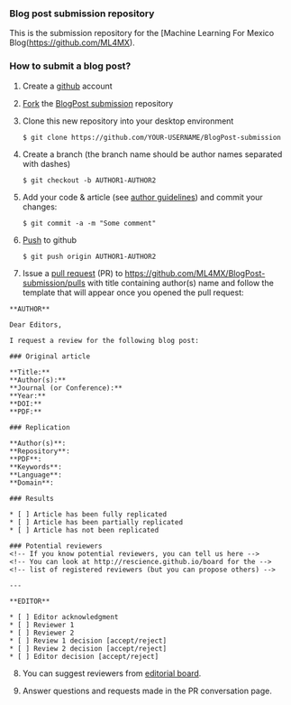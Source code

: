 
### Blog post submission repository

This is the submission repository for the [Machine Learning For Mexico Blog(https://github.com/ML4MX).

### How to submit a blog post?

1. Create a [github](https://github.com) account

2. [Fork](https://help.github.com/articles/fork-a-repo/) the [BlogPost submission](https://github.com/ML4MX/BlogPost-submission) repository

3. Clone this new repository into your desktop environment

   ```
   $ git clone https://github.com/YOUR-USERNAME/BlogPost-submission
   ```

4. Create a branch (the branch name should be author names separated with dashes)

   ```
   $ git checkout -b AUTHOR1-AUTHOR2
   ```


5. Add your code & article (see [author guidelines](https://rescience.github.io/write)) and commit your changes:

   ```
   $ git commit -a -m "Some comment"
   ```


6. [Push](https://help.github.com/articles/pushing-to-a-remote/) to github

   ```
   $ git push origin AUTHOR1-AUTHOR2
   ```

7. Issue a [pull request](https://help.github.com/articles/using-pull-requests/) (PR) to https://github.com/ML4MX/BlogPost-submission/pulls with title containing author(s) name and follow the template that will appear once you opened the pull request:

  ```
  **AUTHOR**

  Dear Editors,

  I request a review for the following blog post:

  ### Original article

  **Title:**  
  **Author(s):**  
  **Journal (or Conference):**  
  **Year:**  
  **DOI:**  
  **PDF:**   

  ### Replication

  **Author(s)**:   
  **Repository**:  
  **PDF**:  
  **Keywords**:  
  **Language**:  
  **Domain**:  

  ### Results

  * [ ] Article has been fully replicated
  * [ ] Article has been partially replicated
  * [ ] Article has not been replicated

  ### Potential reviewers
  <!-- If you know potential reviewers, you can tell us here -->
  <!-- You can look at http://rescience.github.io/board for the -->
  <!-- list of registered reviewers (but you can propose others) -->

  ---

  **EDITOR**

  * [ ] Editor acknowledgment
  * [ ] Reviewer 1
  * [ ] Reviewer 2
  * [ ] Review 1 decision [accept/reject]
  * [ ] Review 2 decision [accept/reject]
  * [ ] Editor decision [accept/reject]
  ```

8. You can suggest reviewers from [editorial board](https://rescience.github.io/board).

9. Answer questions and requests made in the PR conversation page.
